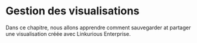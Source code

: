 # Gestion des visualisations

Dans ce chapitre, nous allons apprendre comment sauvegarder at partager une visualisation créée avec Linkurious Enterprise.
